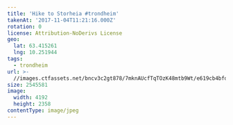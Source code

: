 ```yaml
---
title: 'Hike to Storheia #trondheim'
takenAt: '2017-11-04T11:21:16.000Z'
rotation: 0
license: Attribution-NoDerivs License
geo:
  lat: 63.415261
  lng: 10.251944
tags:
  - trondheim
url: >-
  //images.ctfassets.net/bncv3c2gt878/7mknAUcfTqTOzK48mtb9Wt/e619cb4bfdbd8faf825a79eaa60f6ec6/hike-to-storheia-trondheim_38112070566_o
size: 2545581
image:
  width: 4192
  height: 2358
contentType: image/jpeg
---
```


